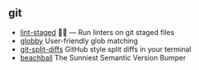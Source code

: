 ## git

- [lint-staged](https://github.com/okonet/lint-staged) 🚫💩 — Run linters on git staged files
- [globby](https://github.com/sindresorhus/globby) User-friendly glob matching
- [git-split-diffs](https://github.com/banga/git-split-diffs) GitHub style split diffs in your terminal
- [beachball](https://github.com/microsoft/beachball) The Sunniest Semantic Version Bumper